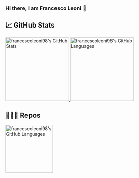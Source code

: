 ### Hi there, I am Francesco Leoni 👋

## 📈 GitHub Stats 

<a href="https://github.com/francescoleoni98">
  <img height="200" src="https://github-readme-stats.vercel.app/api?username=francescoleoni98&include_all_commits=true&show_icons=true&count_private=true" alt="francescoleoni98's GitHub Stats" />
</a>

<a href="https://github.com/francescoleoni98">
  <img height="200" src="https://github-readme-stats.vercel.app/api/top-langs/?username=francescoleoni98&count_private=true" alt="francescoleoni98's GitHub Languages" />
</a>

## 👨🏻‍💻 Repos 

<a href="https://github.com/francescoleoni98/FLCharts">
    <img height="150" src="https://github-readme-stats.vercel.app/api/pin/?username=francescoleoni98&repo=FLCharts" alt="francescoleoni98's GitHub Languages" />
</a>

<!--
<a href="https://github.com/francescoleoni98/FLCharts">
    <img height="150" src="https://github-readme-stats.vercel.app/api/wakatime?username=@francescoleoni98" alt="francescoleoni98's GitHub Languages" />
</a>
-->

<!--
**francescoleoni98/francescoleoni98** is a ✨ _special_ ✨ repository because its `README.md` (this file) appears on your GitHub profile.

Here are some ideas to get you started:

- 🔭 I’m currently working on ...
- 🌱 I’m currently learning ...
- 👯 I’m looking to collaborate on ...
- 🤔 I’m looking for help with ...
- 💬 Ask me about ...
- 📫 How to reach me: ...
- 😄 Pronouns: ...
- ⚡ Fun fact: ...
-->
